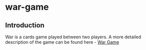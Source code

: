 # war-game

## Introduction
War is a cards game played between two players. A more detailed description of the game can be found here - [War Game](<https://en.wikipedia.org/wiki/War_(card_game)>)